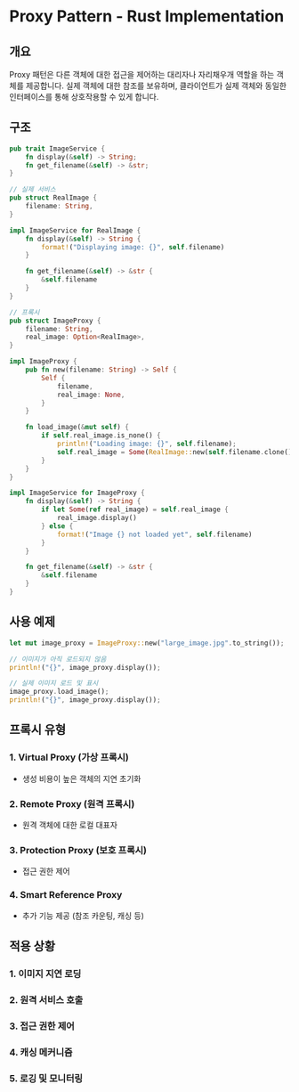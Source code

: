 # Proxy Pattern - Rust Implementation

## 개요

Proxy 패턴은 다른 객체에 대한 접근을 제어하는 대리자나 자리채우개 역할을 하는 객체를 제공합니다. 실제 객체에 대한 참조를 보유하며, 클라이언트가 실제 객체와 동일한 인터페이스를 통해 상호작용할 수 있게 합니다.

## 구조

```rust
pub trait ImageService {
    fn display(&self) -> String;
    fn get_filename(&self) -> &str;
}

// 실제 서비스
pub struct RealImage {
    filename: String,
}

impl ImageService for RealImage {
    fn display(&self) -> String {
        format!("Displaying image: {}", self.filename)
    }

    fn get_filename(&self) -> &str {
        &self.filename
    }
}

// 프록시
pub struct ImageProxy {
    filename: String,
    real_image: Option<RealImage>,
}

impl ImageProxy {
    pub fn new(filename: String) -> Self {
        Self {
            filename,
            real_image: None,
        }
    }

    fn load_image(&mut self) {
        if self.real_image.is_none() {
            println!("Loading image: {}", self.filename);
            self.real_image = Some(RealImage::new(self.filename.clone()));
        }
    }
}

impl ImageService for ImageProxy {
    fn display(&self) -> String {
        if let Some(ref real_image) = self.real_image {
            real_image.display()
        } else {
            format!("Image {} not loaded yet", self.filename)
        }
    }

    fn get_filename(&self) -> &str {
        &self.filename
    }
}
```

## 사용 예제

```rust
let mut image_proxy = ImageProxy::new("large_image.jpg".to_string());

// 이미지가 아직 로드되지 않음
println!("{}", image_proxy.display());

// 실제 이미지 로드 및 표시
image_proxy.load_image();
println!("{}", image_proxy.display());
```

## 프록시 유형

### 1. Virtual Proxy (가상 프록시)
- 생성 비용이 높은 객체의 지연 초기화

### 2. Remote Proxy (원격 프록시)
- 원격 객체에 대한 로컬 대표자

### 3. Protection Proxy (보호 프록시)
- 접근 권한 제어

### 4. Smart Reference Proxy
- 추가 기능 제공 (참조 카운팅, 캐싱 등)

## 적용 상황

### 1. 이미지 지연 로딩
### 2. 원격 서비스 호출
### 3. 접근 권한 제어
### 4. 캐싱 메커니즘
### 5. 로깅 및 모니터링